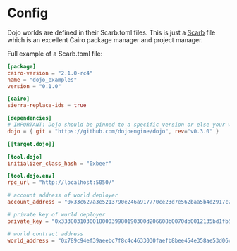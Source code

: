 # Config

Dojo worlds are defined in their Scarb.toml files. This is just a [Scarb](https://docs.swmansion.com/scarb/) file which is an excellent Cairo package manager and project manager.

Full example of a Scarb.toml file:

```toml
[package]
cairo-version = "2.1.0-rc4"
name = "dojo_examples"
version = "0.1.0"

[cairo]
sierra-replace-ids = true

[dependencies]
# IMPORTANT: Dojo should be pinned to a specific version or else your world might not compile
dojo = { git = "https://github.com/dojoengine/dojo", rev="v0.3.0" }

[[target.dojo]]

[tool.dojo]
initializer_class_hash = "0xbeef"

[tool.dojo.env]
rpc_url = "http://localhost:5050/"

# account address of world deployer
account_address = "0x33c627a3e5213790e246a917770ce23d7e562baa5b4d2917c23b1be6d91961c"

# private key of world deployer
private_key = "0x333803103001800039980190300d206608b0070db0012135bd1fb5f6282170b"

# world contract address
world_address = "0x789c94ef39aeebc7f8c4c4633030faefb8bee454e358ae53d06ced36136d7d6"
```